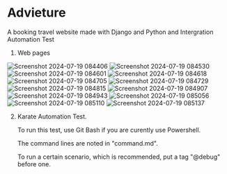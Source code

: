 # Advieture

A booking travel website made with Django and Python and Intergration Automation Test
1. Web pages


![Screenshot 2024-07-19 084406](https://github.com/user-attachments/assets/c0ba57f9-be4c-4f87-a2fa-0e38eb409b4a)
![Screenshot 2024-07-19 084530](https://github.com/user-attachments/assets/8284cb30-6129-481e-9f66-bf0b416b17b0)
![Screenshot 2024-07-19 084601](https://github.com/user-attachments/assets/602d532c-082d-4af1-8614-96f12acf7e5d)
![Screenshot 2024-07-19 084618](https://github.com/user-attachments/assets/b1396601-27b9-4999-a0a3-e8c438b8236f)
![Screenshot 2024-07-19 084705](https://github.com/user-attachments/assets/288c0aaf-5ea0-4229-8710-4f490be65bb5)
![Screenshot 2024-07-19 084729](https://github.com/user-attachments/assets/06e4cf92-d462-4414-9158-b3802d596ffd)
![Screenshot 2024-07-19 084815](https://github.com/user-attachments/assets/72c8f985-a504-4423-bf1b-f0a4eb7c3382)
![Screenshot 2024-07-19 084907](https://github.com/user-attachments/assets/a4e5b1b4-dfc8-42cb-8d57-b5a019bf1251)
![Screenshot 2024-07-19 084943](https://github.com/user-attachments/assets/9415add3-c205-4459-ae84-b0aa5677112e)
![Screenshot 2024-07-19 085056](https://github.com/user-attachments/assets/02dcf9e7-17e8-42d4-aa9a-62c9921faf70)
![Screenshot 2024-07-19 085110](https://github.com/user-attachments/assets/89f5ce88-a11c-4fe8-aa20-2e83921c3885)
![Screenshot 2024-07-19 085137](https://github.com/user-attachments/assets/df071b98-210b-4d02-a633-e110844e9067)

2. Karate Automation Test.
   
   To run this test, use Git Bash if you are curently use Powershell.
   
   The command lines are noted in "command.md".
   
   To run a certain scenario, which is recommended, put a tag "@debug" before one.
   
